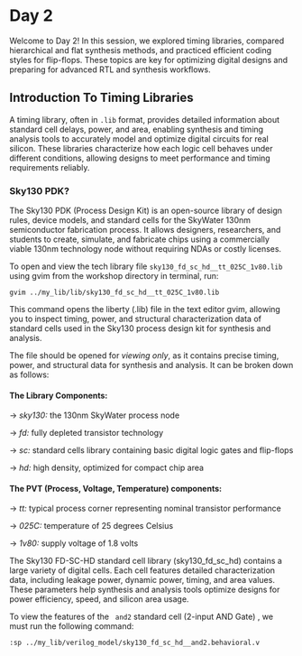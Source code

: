 # Day 2

Welcome to Day 2!
In this session, we explored timing libraries, compared hierarchical and flat synthesis methods, and practiced efficient coding styles for flip-flops. These topics are key for optimizing digital designs and preparing for advanced RTL and synthesis workflows.

## Introduction To Timing Libraries

A timing library, often in ```.lib``` format, provides detailed information about standard cell delays, power, and area, enabling synthesis and timing analysis tools to accurately model and optimize digital circuits for real silicon. These libraries characterize how each logic cell behaves under different conditions, allowing designs to meet performance and timing requirements reliably.

### Sky130 PDK?

The Sky130 PDK (Process Design Kit) is an open-source library of design rules, device models, and standard cells for the SkyWater 130nm semiconductor fabrication process. It allows designers, researchers, and students to create, simulate, and fabricate chips using a commercially viable 130nm technology node without requiring NDAs or costly licenses.

To open and view the tech library file ```sky130_fd_sc_hd__tt_025C_1v80.lib``` using gvim from the workshop directory in terminal, run:

```
gvim ../my_lib/lib/sky130_fd_sc_hd__tt_025C_1v80.lib
```

This command opens the liberty (.lib) file in the text editor gvim, allowing you to inspect timing, power, and structural characterization data of standard cells used in the Sky130 process design kit for synthesis and analysis.

The file should be opened for *viewing only*, as it contains precise timing, power, and structural data for synthesis and analysis. It can be broken down as follows:

#### The Library Components:

-> *sky130:* the 130nm SkyWater process node

-> *fd:* fully depleted transistor technology

-> *sc:* standard cells library containing basic digital logic gates and flip-flops

-> *hd:* high density, optimized for compact chip area

#### The PVT (Process, Voltage, Temperature) components:

-> *tt:* typical process corner representing nominal transistor performance

-> *025C:* temperature of 25 degrees Celsius

-> *1v80:* supply voltage of 1.8 volts

The Sky130 FD-SC-HD standard cell library (sky130_fd_sc_hd) contains a large variety of digital cells. Each cell features detailed characterization data, including leakage power, dynamic power, timing, and area values. These parameters help synthesis and analysis tools optimize designs for power efficiency, speed, and silicon area usage.

To view the features of the ``` and2``` standard cell (2-input AND Gate) , we must run the following command:

```
:sp ../my_lib/verilog_model/sky130_fd_sc_hd__and2.behavioral.v
```

